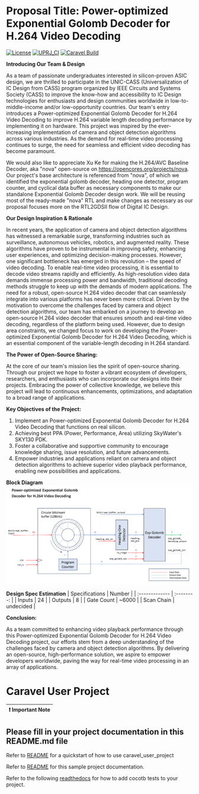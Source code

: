 # Proposal Title: Power-optimized Exponential Golomb Decoder for H.264 Video Decoding

[![License](https://img.shields.io/badge/License-Apache%202.0-blue.svg)](https://opensource.org/licenses/Apache-2.0) [![UPRJ_CI](https://github.com/efabless/caravel_project_example/actions/workflows/user_project_ci.yml/badge.svg)](https://github.com/efabless/caravel_project_example/actions/workflows/user_project_ci.yml) [![Caravel Build](https://github.com/efabless/caravel_project_example/actions/workflows/caravel_build.yml/badge.svg)](https://github.com/efabless/caravel_project_example/actions/workflows/caravel_build.yml)


**Introducing Our Team & Design**

As a team of passionate undergraduates interested in silicon-proven ASIC design, we are thrilled to participate in the UNIC-CASS (Universalization of IC Design from CASS) program organized by IEEE Circuits and Systems Society (CASS) to improve the know-how and accessibility to IC Design technologies for enthusiasts and design communities worldwide in low-to-middle-income and/or low-opportunity countries. Our team's entry introduces a Power-optimized Exponential Golomb Decoder for H.264 Video Decoding to improve H.264 variable length decoding performance by implementing it on hardware. This project was inspired by the ever-increasing implementation of camera and object detection algorithms across various industries. As the demand for real-time video processing continues to surge, the need for seamless and efficient video decoding has become paramount.

We would also like to appreciate Xu Ke for making the H.264/AVC Baseline Decoder, aka "nova" open-source on https://opencores.org/projects/nova. Our project's base architecture is referenced from "nova", of which we identified the exponential golomb decoder, heading one detector, program counter, and cyclical data buffer as necessary components to make our standalone Exponential Golomb Decoder design work. We will be reusing most of the ready-made "nova" RTL and make changes as necessary as our proposal focuses more on the RTL2GDSII flow of Digital IC Design. 


**Our Design Inspiration & Rationale**

In recent years, the application of camera and object detection algorithms has witnessed a remarkable surge, transforming industries such as surveillance, autonomous vehicles, robotics, and augmented reality. These algorithms have proven to be instrumental in improving safety, enhancing user experiences, and optimizing decision-making processes. However, one significant bottleneck has emerged in this revolution – the speed of video decoding. To enable real-time video processing, it is essential to decode video streams rapidly and efficiently. As high-resolution video data demands immense processing power and bandwidth, traditional decoding methods struggle to keep up with the demands of modern applications. The need for a robust, open-source H.264 video decoder that can seamlessly integrate into various platforms has never been more critical. Driven by the motivation to overcome the challenges faced by camera and object detection algorithms, our team has embarked on a journey to develop an open-source H.264 video decoder that ensures smooth and real-time video decoding, regardless of the platform being used. However, due to design area constraints, we changed focus to work on developing the Power-optimized Exponential Golomb Decoder for H.264 Video Decoding, which is an essential component of the variable-length decoding in H.264 standard.


**The Power of Open-Source Sharing:**

At the core of our team's mission lies the spirit of open-source sharing. Through our project we hope to foster a vibrant ecosystem of developers, researchers, and enthusiasts who can incorporate our designs into their projects. Embracing the power of collective knowledge, we believe this project will lead to continuous enhancements, optimizations, and adaptation to a broad range of applications.


**Key Objectives of the Project:**

1. Implement an Power-optimized Exponential Golomb Decoder for H.264 Video Decoding that functions on real silicon.
2. Achieving best PPA (Power, Performance, Area) utilizing SkyWater's SKY130 PDK.
3. Foster a collaborative and supportive community to encourage knowledge sharing, issue resolution, and future advancements.
4. Empower industries and applications reliant on camera and object detection algorithms to achieve superior video playback performance, enabling new possibilities and applications.


**Block Diagram**
![Screenshot](docs/block_diagram.png)


**Design Spec Estimation**
| Specifications | Number     |
| :------------- | :--------: |
| Inputs         | 24         |
| Outputs        | 8          |
| Gate Count     | ~6000      |
| Scan Chain     | undecided  |


**Conclusion:**

As a team committed to enhancing video playback performance through this Power-optimized Exponential Golomb Decoder for H.264 Video Decoding project, our efforts stem from a deep understanding of the challenges faced by camera and object detection algorithms. By delivering an open-source, high-performance solution, we aspire to empower developers worldwide, paving the way for real-time video processing in an array of applications.


# Caravel User Project
| :exclamation: Important Note            |
|-----------------------------------------|

## Please fill in your project documentation in this README.md file 

Refer to [README](docs/source/index.rst#section-quickstart) for a quickstart of how to use caravel_user_project

Refer to [README](docs/source/index.rst) for this sample project documentation. 

Refer to the following [readthedocs](https://caravel-sim-infrastructure.readthedocs.io/en/latest/index.html) for how to add cocotb tests to your project. 